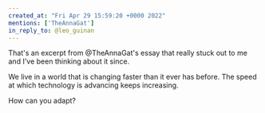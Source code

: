 ```yaml
---
created_at: "Fri Apr 29 15:59:20 +0000 2022"
mentions: ['TheAnnaGat']
in_reply_to: @leo_guinan
---
```


That's an excerpt from @TheAnnaGat's essay that really stuck out to me and I've been thinking about it since.

We live in a world that is changing faster than it ever has before. The speed at which technology is advancing keeps increasing. 

How can you adapt?